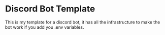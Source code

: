 # Discord Bot Template

This is my template for a discord bot, it has all the infrastructure to make the bot work if you add you .env variables.
